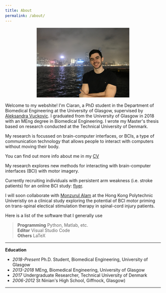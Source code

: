 ```yaml
---
title: About
permalink: /about/
---
```



<figure><center>
  <img width="300" src="/images/ciaran.JPG" data-action="zoom"/>
</center></figure>


Welcome to my webshite! I'm Ciaran, a PhD student in the Department of Biomedical Engineering at the University of Glasgow, supervised by [Aleksandra Vuckovic](https://www.gla.ac.uk/schools/engineering/staff/aleksandravuckovic/). I graduated from the University of Glasgow in 2018 with an MEng degree in Biomedical Engineering. I wrote my Master's thesis based on research conducted at the Technical University of Denmark.

My research is focussed on brain-computer interfaces, or BCIs, a type of communication technology that allows people to interact with computers without moving their body. 

You can find out more info about me in my [CV](/images/pdf/Ciaran_CV.pdf)

My research explores new methods for interacting with brain-computer interfaces (BCI) with motor imagery. 

Currently recruiting individuals with persistent arm weakness (i.e. stroke patients) for an online BCI study: [flyer](/images/blog/strokeStudy/flyer.pdf).

I will soon collaborate with [Monzurul Alam](https://www.polyu.edu.hk/bme/people/academic-staff/dr-monzurul-alam/) at the Hong Kong Polytechnic Univeristiy on a clinical study exploring the potential of BCI motor priming on trans-spinal electical stimulation therapy in spinal-cord injury patients.

Here is a list of the software that I generally use

> **Programming** Python, Matlab, etc. <br>
> **Editor** Visual Studio Code <br>
> **Others** LaTeX <br>

<hr>

**Education**

<ul>
  <li><i>2018-Present</i> Ph.D. Student, Biomedical Engineering, University of Glasgow</li>
    <li><i>2013-2018</i> MEng, Biomedical Engineering, University of Glasgow</li>
  <li><i>2017</i> Undergraduate Researcher, Technical University of Denmark</li>
  <li><i>2006-2012</i> St Ninian's High School, Giffnock, Glasgow) </li>
</ul>

<hr>
